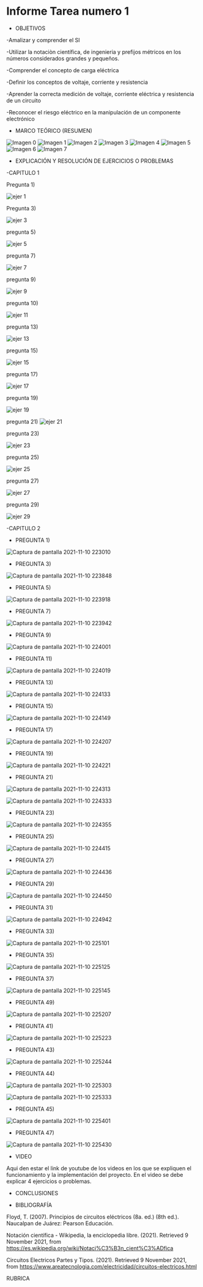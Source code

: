 # Informe Tarea numero 1 

- OBJETIVOS

-Amalizar y comprender el SI 

-Utilizar la notaciòn científica, de ingenieria y prefijos métricos en los números considerados grandes y pequeños.

-Comprender el concepto de carga eléctrica  

-Definir los conceptos de voltaje, corriente y resistencia

-Aprender la correcta medición de voltaje, corriente eléctrica y resistencia de un circuito

-Reconocer el riesgo eléctrico en la manipulación de un componente electrónico




- MARCO TEÓRICO (RESUMEN)

![Imagen 0](https://user-images.githubusercontent.com/93899720/140927732-77e72f81-72ee-4292-9d27-cd1d77cf7101.jpg)
![Imagen 1](https://user-images.githubusercontent.com/93899720/140927735-e1e16321-a96d-49dd-bb4a-d54ac2bc6746.jpg)
![Imagen 2](https://user-images.githubusercontent.com/93899720/140927739-d1a23b93-5d56-4537-85bb-aa1b0c770500.jpg)
![Imagen 3](https://user-images.githubusercontent.com/93899720/140927740-7543f8b8-6a5c-491b-9367-d762e726718b.jpg)
![Imagen 4](https://user-images.githubusercontent.com/93899720/140927742-eabe49cc-f45e-45bc-a541-00c2c976d9be.jpg)
![Imagen 5](https://user-images.githubusercontent.com/93899720/140927744-dafc4b9d-1f67-4cad-9ea1-0785cee8d3b9.jpg)
![Imagen 6](https://user-images.githubusercontent.com/93899720/140927745-63c40f06-3545-4f2d-a615-bbc888a954de.jpg)
![Imagen 7](https://user-images.githubusercontent.com/93899720/140927746-32ef69b7-44ac-47fc-a8e4-365cd5805b6f.jpg)



- EXPLICACIÓN Y RESOLUCIÓN DE EJERCICIOS O PROBLEMAS

-CAPITULO 1

Pregunta 1)

![ejer 1](https://user-images.githubusercontent.com/93945969/141234887-5e1219df-e61e-4383-883f-39513a925fd2.jpg)

Pregunta 3)

![ejer 3](https://user-images.githubusercontent.com/93945969/141234889-f6b1974f-f32a-4b56-962e-80980bf76817.jpg)

pregunta 5)

![ejer 5](https://user-images.githubusercontent.com/93945969/141234890-7ec96b79-0cab-4ede-aad5-3e4cbc78a9d0.jpg)

pregunta 7)

![ejer 7](https://user-images.githubusercontent.com/93945969/141234891-9025e274-3062-408b-8554-84f4bf8fa0d5.jpg)

pregunta 9)

![ejer 9](https://user-images.githubusercontent.com/93945969/141234893-5607be34-e4b3-4f6c-a020-4df8fbefc35f.jpg)

pregunta 10)

![ejer 11](https://user-images.githubusercontent.com/93945969/141234894-ced326fd-aef0-4e7d-ace7-5964afec288e.jpg)

pregunta 13)

![ejer 13](https://user-images.githubusercontent.com/93945969/141234895-dc12eed7-0b13-434f-9b47-9f0d314ce173.jpg)

pregunta 15)

![ejer 15](https://user-images.githubusercontent.com/93945969/141234896-e659bbb2-67f9-40f9-b71f-c4bf5e928eaf.jpg)

pregunta 17)

![ejer 17](https://user-images.githubusercontent.com/93945969/141234897-aa2f7ad9-0dc4-4e2a-8b2c-fcee85332ae1.jpg)

pregunta 19)

![ejer 19](https://user-images.githubusercontent.com/93945969/141234899-fa53329a-ce40-4243-af89-6fa464fb15b3.jpg)

pregunta 21)
![ejer 21](https://user-images.githubusercontent.com/93945969/141234901-bc2c11c0-fd59-4f27-8095-1fea4911b6d2.jpg)

pregunta 23)

![ejer 23](https://user-images.githubusercontent.com/93945969/141234902-da62e3dc-9346-43ad-81e7-39d3726c56b9.jpg)

pregunta 25)

![ejer 25](https://user-images.githubusercontent.com/93945969/141234904-0171e346-d09c-4ded-8162-f6281d1ed472.jpg)

pregunta 27)

![ejer 27](https://user-images.githubusercontent.com/93945969/141234905-2130da18-d095-4e18-a36f-c7c46f154400.jpg)

pregunta 29)

![ejer 29](https://user-images.githubusercontent.com/93945969/141234906-36ca37a7-58c7-4fef-ad32-18f4113cec7c.jpg)



-CAPITULO 2


- PREGUNTA 1)


![Captura de pantalla 2021-11-10 223010](https://user-images.githubusercontent.com/93899720/141234338-348e4f28-1ac4-4a15-bbb1-e212fb19b543.png)


- PREGUNTA 3)


![Captura de pantalla 2021-11-10 223848](https://user-images.githubusercontent.com/93899720/141234339-f98d2359-64c5-4d56-800f-2a4f1d283094.png)


- PREGUNTA 5)


![Captura de pantalla 2021-11-10 223918](https://user-images.githubusercontent.com/93899720/141234340-dc0491e5-5a32-409f-b0fb-d0eabddb81cf.png)



- PREGUNTA 7)


![Captura de pantalla 2021-11-10 223942](https://user-images.githubusercontent.com/93899720/141234341-55d3c198-f294-4339-8ee0-2078de476a4f.png)



- PREGUNTA 9)


![Captura de pantalla 2021-11-10 224001](https://user-images.githubusercontent.com/93899720/141234342-cfaf4464-f0a4-4386-9794-78e3433cb855.png)



- PREGUNTA 11)


![Captura de pantalla 2021-11-10 224019](https://user-images.githubusercontent.com/93899720/141234343-ba0d24b2-48ab-411a-8faf-6d4a075a1b92.png)



- PREGUNTA 13)


![Captura de pantalla 2021-11-10 224133](https://user-images.githubusercontent.com/93899720/141234344-46a2ff7f-83c8-4e3c-a50e-386a1ca43245.png)



- PREGUNTA 15)


![Captura de pantalla 2021-11-10 224149](https://user-images.githubusercontent.com/93899720/141234345-cec02feb-8241-446d-9774-ee3b08d3e7c9.png)



- PREGUNTA 17)


![Captura de pantalla 2021-11-10 224207](https://user-images.githubusercontent.com/93899720/141234348-cad97d97-d968-4744-a4af-736fc1476da3.png)



- PREGUNTA 19)


![Captura de pantalla 2021-11-10 224221](https://user-images.githubusercontent.com/93899720/141234350-e93f8fa9-3cbc-4321-9fe9-621e4973d8db.png)



- PREGUNTA 21)


![Captura de pantalla 2021-11-10 224313](https://user-images.githubusercontent.com/93899720/141234351-64792f2c-f34b-4493-bc54-e4ffd06ab009.png)


![Captura de pantalla 2021-11-10 224333](https://user-images.githubusercontent.com/93899720/141234353-922729b2-29f2-4236-9862-b634ad44ff5c.png)



- PREGUNTA 23)


![Captura de pantalla 2021-11-10 224355](https://user-images.githubusercontent.com/93899720/141234354-3c1619fb-02d9-463d-842c-76cc2ebe96db.png)



- PREGUNTA 25)


![Captura de pantalla 2021-11-10 224415](https://user-images.githubusercontent.com/93899720/141234357-2b5feba8-ed48-45ce-8249-68163cb18069.png)



- PREGUNTA 27)


![Captura de pantalla 2021-11-10 224436](https://user-images.githubusercontent.com/93899720/141234358-686d2a9d-eda9-4bbd-b3a7-cc7b4803ce43.png)



- PREGUNTA 29)


![Captura de pantalla 2021-11-10 224450](https://user-images.githubusercontent.com/93899720/141234360-c1171135-2a82-4a25-a66c-d318595fc186.png)



- PREGUNTA 31)


![Captura de pantalla 2021-11-10 224942](https://user-images.githubusercontent.com/93899720/141234361-95789349-9827-4502-a020-e545f867b5b5.png)



- PREGUNTA 33)


![Captura de pantalla 2021-11-10 225101](https://user-images.githubusercontent.com/93899720/141234362-37608d0e-e42c-4fb9-8478-7669fff16b3b.png)



- PREGUNTA 35)


![Captura de pantalla 2021-11-10 225125](https://user-images.githubusercontent.com/93899720/141234364-5e661ee4-9784-4b57-8aef-732c6116ab48.png)



- PREGUNTA 37)



![Captura de pantalla 2021-11-10 225145](https://user-images.githubusercontent.com/93899720/141234365-87db17c2-a39a-4c36-af99-56b32241d5e4.png)



- PREGUNTA 49)



![Captura de pantalla 2021-11-10 225207](https://user-images.githubusercontent.com/93899720/141234369-c78c5aad-e742-4de8-8f41-8ebadfc0067d.png)



- PREGUNTA 41)



![Captura de pantalla 2021-11-10 225223](https://user-images.githubusercontent.com/93899720/141234370-1646da11-04d6-4ac4-aa6a-d04fafa7eda0.png)



- PREGUNTA 43)



![Captura de pantalla 2021-11-10 225244](https://user-images.githubusercontent.com/93899720/141234372-db1dbba6-a881-4c50-a8f0-b13bd400153c.png)



- PREGUNTA 44)



![Captura de pantalla 2021-11-10 225303](https://user-images.githubusercontent.com/93899720/141234374-f919fb24-f44d-46f2-91ae-d06769b4aa86.png)


![Captura de pantalla 2021-11-10 225333](https://user-images.githubusercontent.com/93899720/141234376-b1b586ee-f69e-4a92-9575-809528e8bb5e.png)



- PREGUNTA 45)



![Captura de pantalla 2021-11-10 225401](https://user-images.githubusercontent.com/93899720/141234377-1a5a1b46-23ea-41fd-a47c-89b270a28a0d.png)




- PREGUNTA 47)



![Captura de pantalla 2021-11-10 225430](https://user-images.githubusercontent.com/93899720/141234378-c9a1519e-e288-4d52-9a46-83e4f75446dc.png)




- VIDEO

Aqui den estar el link de youtube de los videos en los que se expliquen el funcionamiento y la implementación del proyecto. En el video se debe explicar 4 ejercicios o problemas.

- CONCLUSIONES



- BIBLIOGRAFÍA

Floyd, T. (2007). Principios de circuitos eléctricos (8a. ed.) (8th ed.). Naucalpan de Juárez: Pearson Educación.

Notación científica - Wikipedia, la enciclopedia libre. (2021). Retrieved 9 November 2021, from https://es.wikipedia.org/wiki/Notaci%C3%B3n_cient%C3%ADfica

Circuitos Electricos Partes y Tipos. (2021). Retrieved 9 November 2021, from https://www.areatecnologia.com/electricidad/circuitos-electricos.html


RUBRICA

